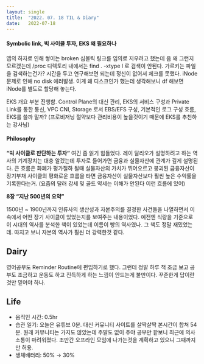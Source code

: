 ```yaml
---
layout:	single
title:	"2022. 07. 18 TIL & Diary"
date:	2022-07-18
---
```


  #### Symbolic link, 빅 사이클 투자, EKS 왜 필요하나

앱의 하자로 인해 쌓이는 broken 심볼릭 링크를 임의로 지우려고 했는데 음 왜 그런지 모르겠는데 /proc 디렉토리 내에서는 find . -xtype l 로 검색이 안된다. 가르키는 파일을 검색하는건가? 시간을 두고 연구해보면 되는데 정신이 없어서 체크를 못했다. iNode문제로 인해 no disk 에러발생. 이게 왜 디스크인가 했는데 생각해보니 df 해보면 iNode를 별도로 할당해 놓는다.

EKS 개요 부분 진행함. Control Plane의 대신 관리, EKS의 서비스 구성과 Private Link를 통한 통신, VPC CNI, Storage 로서 EBS/EFS 구성, 기본적인 로그 구성 흐름, EKS를 쓸까 말까? (프로비저닝 절약보다 관리비용이 높을것이기 때문에 EKS를 추천하는 강사님)

#### **Philosophy**

**“빅 사이클로 판단하는 투자”** 여긴 좀 읽기 힘들었다. 레이 달리오가 설명하려고 하는 역사의 기계장치는 대충 알겠는데 투자로 들어가면 금융과 실물자산에 관계가 깊게 설명된다. 큰 흐름은 화폐가 평가절하 될때 실물자산의 가치가 뛰어오르고 붕괴된 금융자산이 장기부채 사이클의 평화로운 흐름을 타면 금융자산이 실물자산보다 훨씬 높은 수익률을 기록한다는거. (요즘의 달러 강세 및 골드 약세는 이해가 안된다 이런 흐름에 있어)

**8장 “지난 500년의 요약”**

1500년 ~ 1900년까지 인류사의 생산성과 자본주의를 결정한 사건들을 나열하면서 이 속에서 어떤 장기 사이클이 있었는지를 보여주는 내용이었다. 예전엔 식량을 기준으로 이 시대의 역사를 분석한 책이 있었는데 이름이 빵의 역사였나. 그 책도 정말 재밌었는데. 따지고 보니 자본의 역사가 훨씬 더 강력한것 같다.

## Dairy

영어공부도 Reminder Routine에 편입하기로 했다. 그런데 정말 하루 책 조금 보고 공부도 조금하고 운동도 하고 진득하게 하는 느낌이 안드는게 불만이다. 꾸준한게 답이란 것만 믿어야 하나.

## Life

* 움직인 시간: 0.5hr
* 습관 일기: 오늘은 유튜브 0분. 대신 커뮤니티 사이트를 살짝살짝 본시간이 합쳐 54분. 원래 커뮤니티는 가지도 않았는데 주말도 없이 주야 공부만 핟보니 최근에 의사소통이 마려워졌다. 조만간 오프라인 모임에 나가는것을 계획하고 있으니 그때까지만 허용.
* 생체배터리: 50% → 30%
  